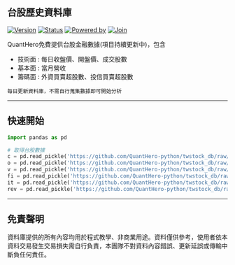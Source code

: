 ## **台股歷史資料庫**
[![Version](https://img.shields.io/badge/version-1.0.0-orange.svg?logo=)]() 
[![Status](https://img.shields.io/badge/status-stable-brightgreen.svg?logo=)]() 
[![Powered by](https://img.shields.io/badge/powered_by-FinMac-orange.svg?style=flat&colorA=E1523D&colorB=007D8A)](https://www.facebook.com/groups/tw.tradingview) 
[![Join](https://img.shields.io/badge/join-QuantHero-blue.svg?logo=facebook)](https://www.facebook.com/groups/data.analysis.investment) 

QuantHero免費提供台股金融數據(項目持續更新中)，包含

* 技術面 : 每日收盤價、開盤價、成交股數
* 基本面 : 當月營收
* 籌碼面 : 外資買賣超股數、投信買賣超股數

`每日更新資料庫，不需自行蒐集數據即可開始分析`

--------

## **快速開始**

```py
import pandas as pd

# 取得台股數據
c = pd.read_pickle('https://github.com/QuantHero-python/twstock_db/raw/main/close.pkl') # 收盤價
o = pd.read_pickle('https://github.com/QuantHero-python/twstock_db/raw/main/open.pkl') # 開盤價
v = pd.read_pickle('https://github.com/QuantHero-python/twstock_db/raw/main/volume.pkl') # 成交股數
fi = pd.read_pickle('https://github.com/QuantHero-python/twstock_db/raw/main/foreign_investors.pkl') # 外資買賣超股數
it = pd.read_pickle('https://github.com/QuantHero-python/twstock_db/raw/main/investment_trust.pkl') # 投信買賣超股數
rev = pd.read_pickle('https://github.com/QuantHero-python/twstock_db/raw/main/rev.pkl') # 當月營收
```

------

## **免責聲明**
資料庫提供的所有內容均用於程式教學、非商業用途。資料僅供參考，使用者依本資料交易發生交易損失需自行負責，本團隊不對資料內容錯誤、更新延誤或傳輸中斷負任何責任。

